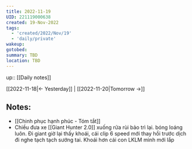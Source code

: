 ```yaml
---
title: 2022-11-19
UID: 221119000638
created: 19-Nov-2022
tags:
  - 'created/2022/Nov/19'
  - 'daily/private'
wakeup:
gotobed:
summary: TBD
location: TBD
---
```

up:: [[Daily notes]]

[[2022-11-18|<- Yesterday]] | [[2022-11-20|Tomorrow ->]]

## Notes:


- [[Chinh phục hạnh phúc - Tóm tắt]]
- Chiều đưa xe [[Giant Hunter 2.0]] xuống rửa rùi bảo trì lại. bóng loáng luôn. Đi giant giờ lại thấy khoái, cái clip 6 speed mới thay hồi trước dịch đi nghe tạch tạch sướng tai. Khoái hơn cái con LKLM mình mới lắp
